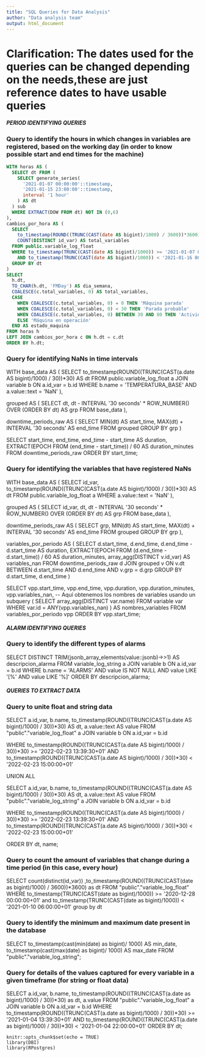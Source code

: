 ```yaml
---
title: "SQL Queries for Data Analysis"
author: "Data analysis team"
output: html_document
---
```


# Clarification: The dates used for the queries can be changed depending on the needs,these are just reference dates to have usable queries


##### PERIOD IDENTIFYING QUERIES #####

### Query to identify the hours in which changes in variables are registered, based on the working day (in order to know possible start and end times for the machine)

```sql
WITH horas AS (  
  SELECT dt FROM (  
    SELECT generate_series(  
      '2021-01-07 00:00:00'::timestamp,  
      '2021-01-15 23:00:00'::timestamp,  
      interval '1 hour'  
    ) AS dt  
  ) sub  
  WHERE EXTRACT(DOW FROM dt) NOT IN (0,6)  
),  
cambios_por_hora AS (  
  SELECT   
    to_timestamp(ROUND((TRUNC(CAST(date AS bigint)/1000) / 3600))*3600) AS dt,  
    COUNT(DISTINCT id_var) AS total_variables  
  FROM public.variable_log_float  
  WHERE to_timestamp(TRUNC(CAST(date AS bigint)/1000)) >= '2021-01-07 00:00:00'  
    AND to_timestamp(TRUNC(CAST(date AS bigint)/1000)) < '2021-01-16 00:00:00'  
  GROUP BY dt  
)  
SELECT  
  h.dt,  
  TO_CHAR(h.dt, 'FMDay') AS dia_semana,  
  COALESCE(c.total_variables, 0) AS total_variables,  
  CASE   
    WHEN COALESCE(c.total_variables, 0) = 0 THEN 'Máquina parada'  
    WHEN COALESCE(c.total_variables, 0) < 30 THEN 'Parada probable'  
    WHEN COALESCE(c.total_variables, 0) BETWEEN 30 AND 80 THEN 'Actividad media'  
    ELSE 'Máquina en operación'  
  END AS estado_maquina  
FROM horas h  
LEFT JOIN cambios_por_hora c ON h.dt = c.dt  
ORDER BY h.dt;
```

### Query for identifying NaNs in time intervals

WITH base_data AS (
    SELECT 
        to_timestamp(ROUND((TRUNC(CAST(a.date AS bigint)/1000) / 30))*30) AS dt
    FROM public.variable_log_float a
    JOIN variable b ON a.id_var = b.id
    WHERE b.name = 'TEMPERATURA_BASE' AND a.value::text = 'NaN'
),

grouped AS (
    SELECT 
        dt,
        dt - INTERVAL '30 seconds' * ROW_NUMBER() OVER (ORDER BY dt) AS grp
    FROM base_data
),

downtime_periods_raw AS (
    SELECT 
        MIN(dt) AS start_time,
        MAX(dt) + INTERVAL '30 seconds' AS end_time
    FROM grouped
    GROUP BY grp
)

SELECT 
    start_time,
    end_time,
    end_time - start_time AS duration,
    EXTRACT(EPOCH FROM (end_time - start_time)) / 60 AS duration_minutes
FROM downtime_periods_raw
ORDER BY start_time;


### Query for identifying the variables that have registered NaNs

WITH base_data AS (
    SELECT 
        id_var,
        to_timestamp(ROUND((TRUNC(CAST(a.date AS bigint)/1000) / 30))*30) AS dt
    FROM public.variable_log_float a
    WHERE a.value::text = 'NaN'
),

grouped AS (
    SELECT 
        id_var,
        dt,
        dt - INTERVAL '30 seconds' * ROW_NUMBER() OVER (ORDER BY dt) AS grp
    FROM base_data
),

downtime_periods_raw AS (
    SELECT 
        grp,
        MIN(dt) AS start_time,
        MAX(dt) + INTERVAL '30 seconds' AS end_time
    FROM grouped
    GROUP BY grp
),

variables_por_periodo AS (
    SELECT 
        d.start_time,
        d.end_time,
        d.end_time - d.start_time AS duration,
        EXTRACT(EPOCH FROM (d.end_time - d.start_time)) / 60 AS duration_minutes,
        array_agg(DISTINCT v.id_var) AS variables_nan
    FROM downtime_periods_raw d
    JOIN grouped v
      ON v.dt BETWEEN d.start_time AND d.end_time
      AND v.grp = d.grp
    GROUP BY d.start_time, d.end_time
)

SELECT
    vpp.start_time,
    vpp.end_time,
    vpp.duration,
    vpp.duration_minutes,
    vpp.variables_nan,
    -- Aquí obtenemos los nombres de variables usando un subquery
    (
      SELECT array_agg(DISTINCT var.name)
      FROM variable var
      WHERE var.id = ANY(vpp.variables_nan)
    ) AS nombres_variables
FROM variables_por_periodo vpp
ORDER BY vpp.start_time;



##### ALARM IDENTIFYING QUERIES #####

### Query to identify the different types of alarms

SELECT DISTINCT
    TRIM(jsonb_array_elements(value::jsonb)->>1) AS descripcion_alarma
FROM variable_log_string a
JOIN variable b ON a.id_var = b.id
WHERE b.name = 'ALARMS'
  AND value IS NOT NULL
  AND value LIKE '[%'
  AND value LIKE '%]'
ORDER BY descripcion_alarma;



##### QUERIES TO EXTRACT DATA #####

### Query to unite float and string data

SELECT 
    a.id_var,
    b.name,
    to_timestamp(ROUND((TRUNC(CAST(a.date AS bigint)/1000) / 30))*30) AS dt,
    a.value::text AS value
FROM "public"."variable_log_float" a
JOIN variable b 
    ON a.id_var = b.id

WHERE to_timestamp(ROUND((TRUNC(CAST(a.date AS bigint)/1000) / 30))*30) >= '2022-02-23 13:39:30+01'
  AND to_timestamp(ROUND((TRUNC(CAST(a.date AS bigint)/1000) / 30))*30) < '2022-02-23 15:00:00+01'

UNION ALL

SELECT 
    a.id_var,
    b.name,
    to_timestamp(ROUND((TRUNC(CAST(a.date AS bigint)/1000) / 30))*30) AS dt,
    a.value::text AS value
FROM "public"."variable_log_string" a
JOIN variable b 
    ON a.id_var = b.id

WHERE to_timestamp(ROUND((TRUNC(CAST(a.date AS bigint)/1000) / 30))*30) >= '2022-02-23 13:39:30+01'
  AND to_timestamp(ROUND((TRUNC(CAST(a.date AS bigint)/1000) / 30))*30) < '2022-02-23 15:00:00+01'

ORDER BY dt, name;

### Query to count the amount of variables that change during a time period (in this case, every hour)

SELECT count(distinct(id_var)) ,to_timestamp(ROUND((TRUNC(CAST(date as bigint)/1000) / 3600))*3600) 
as dt FROM "public"."variable_log_float" 
WHERE to_timestamp(TRUNC(CAST(date as bigint)/1000)) >= '2020-12-28 00:00:00+01' 
and to_timestamp(TRUNC(CAST(date as bigint)/1000)) < '2021-01-10 06:00:00+01'
group by dt

### Query to identify the minimum and maximum date present in the database

SELECT to_timestamp(cast(min(date) as bigint)/ 1000) AS min_date, 
to_timestamp(cast(max(date) as bigint)/ 1000) AS max_date 
FROM "public"."variable_log_string";

### Query for details of the values captured for every variable in a given timeframe (for string or float data)

SELECT 
    a.id_var,
    b.name,
    to_timestamp(ROUND((TRUNC(CAST(a.date as bigint)/1000) / 30))*30) as dt,
    a.value
FROM "public"."variable_log_float" a
JOIN variable b 
    ON a.id_var = b.id
WHERE to_timestamp(ROUND((TRUNC(CAST(a.date as bigint)/1000) / 30))*30) >= '2021-01-04 13:39:30+01'
  AND to_timestamp(ROUND((TRUNC(CAST(a.date as bigint)/1000) / 30))*30) < '2021-01-04 22:00:00+01'
ORDER BY dt;





```{r setup, include=FALSE}
knitr::opts_chunk$set(echo = TRUE)
library(DBI)
library(RPostgres)
